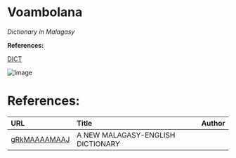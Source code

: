 # Voambolana 

_Dictionary in Malagasy_


**References:**

[DICT](https://en.wikipedia.org/wiki/DICT) 

![Image](src)


# References:
| URL                                                             |  Title                                      | Author               |
|:----------------------------------------------------------------|:--------------------------------------------|:---------------------|
| [gRkMAAAAMAAJ](https://books.google.ca/books?id=gRkMAAAAMAAJ)   |    A NEW MALAGASY-ENGLISH DICTIONARY        |                      |

